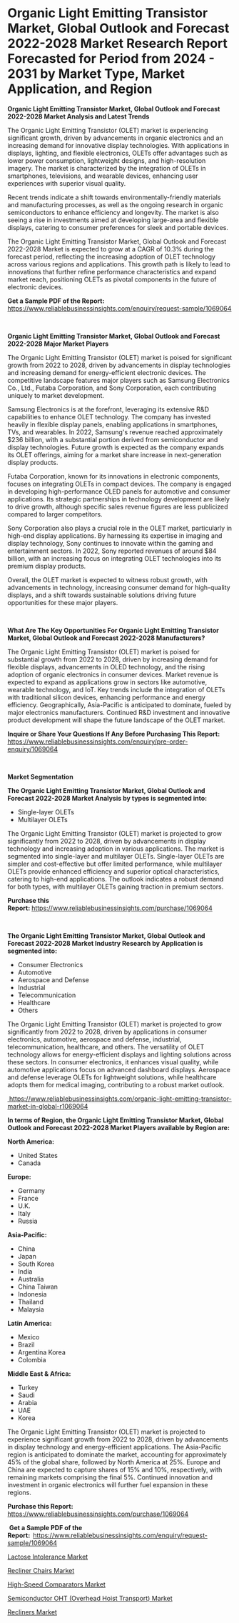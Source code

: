 <p><h1>Organic Light Emitting Transistor Market, Global Outlook and Forecast 2022-2028 Market Research Report Forecasted for Period from 2024 -  2031 by Market Type, Market Application, and Region</h1></p><p><strong>Organic Light Emitting Transistor Market, Global Outlook and Forecast 2022-2028 Market Analysis and Latest Trends</strong></p>
<p><p>The Organic Light Emitting Transistor (OLET) market is experiencing significant growth, driven by advancements in organic electronics and an increasing demand for innovative display technologies. With applications in displays, lighting, and flexible electronics, OLETs offer advantages such as lower power consumption, lightweight designs, and high-resolution imagery. The market is characterized by the integration of OLETs in smartphones, televisions, and wearable devices, enhancing user experiences with superior visual quality.</p><p>Recent trends indicate a shift towards environmentally-friendly materials and manufacturing processes, as well as the ongoing research in organic semiconductors to enhance efficiency and longevity. The market is also seeing a rise in investments aimed at developing large-area and flexible displays, catering to consumer preferences for sleek and portable devices.</p><p>The Organic Light Emitting Transistor Market, Global Outlook and Forecast 2022-2028 Market is expected to grow at a CAGR of 10.3% during the forecast period, reflecting the increasing adoption of OLET technology across various regions and applications. This growth path is likely to lead to innovations that further refine performance characteristics and expand market reach, positioning OLETs as pivotal components in the future of electronic devices.</p></p>
<p><strong>Get a Sample PDF of the Report:&nbsp;</strong> <a href="https://www.reliablebusinessinsights.com/enquiry/request-sample/1069064">https://www.reliablebusinessinsights.com/enquiry/request-sample/1069064</a></p>
<p>&nbsp;</p>
<p><strong>Organic Light Emitting Transistor Market, Global Outlook and Forecast 2022-2028 Major Market Players</strong></p>
<p><p>The Organic Light Emitting Transistor (OLET) market is poised for significant growth from 2022 to 2028, driven by advancements in display technologies and increasing demand for energy-efficient electronic devices. The competitive landscape features major players such as Samsung Electronics Co., Ltd., Futaba Corporation, and Sony Corporation, each contributing uniquely to market development.</p><p>Samsung Electronics is at the forefront, leveraging its extensive R&D capabilities to enhance OLET technology. The company has invested heavily in flexible display panels, enabling applications in smartphones, TVs, and wearables. In 2022, Samsung's revenue reached approximately $236 billion, with a substantial portion derived from semiconductor and display technologies. Future growth is expected as the company expands its OLET offerings, aiming for a market share increase in next-generation display products.</p><p>Futaba Corporation, known for its innovations in electronic components, focuses on integrating OLETs in compact devices. The company is engaged in developing high-performance OLED panels for automotive and consumer applications. Its strategic partnerships in technology development are likely to drive growth, although specific sales revenue figures are less publicized compared to larger competitors.</p><p>Sony Corporation also plays a crucial role in the OLET market, particularly in high-end display applications. By harnessing its expertise in imaging and display technology, Sony continues to innovate within the gaming and entertainment sectors. In 2022, Sony reported revenues of around $84 billion, with an increasing focus on integrating OLET technologies into its premium display products.</p><p>Overall, the OLET market is expected to witness robust growth, with advancements in technology, increasing consumer demand for high-quality displays, and a shift towards sustainable solutions driving future opportunities for these major players.</p></p>
<p>&nbsp;</p>
<p><strong>What Are The Key Opportunities For Organic Light Emitting Transistor Market, Global Outlook and Forecast 2022-2028 Manufacturers?</strong></p>
<p><p>The Organic Light Emitting Transistor (OLET) market is poised for substantial growth from 2022 to 2028, driven by increasing demand for flexible displays, advancements in OLED technology, and the rising adoption of organic electronics in consumer devices. Market revenue is expected to expand as applications grow in sectors like automotive, wearable technology, and IoT. Key trends include the integration of OLETs with traditional silicon devices, enhancing performance and energy efficiency. Geographically, Asia-Pacific is anticipated to dominate, fueled by major electronics manufacturers. Continued R&D investment and innovative product development will shape the future landscape of the OLET market.</p></p>
<p><strong>Inquire or Share Your Questions If Any Before Purchasing This Report:</strong> <a href="https://www.reliablebusinessinsights.com/enquiry/pre-order-enquiry/1069064">https://www.reliablebusinessinsights.com/enquiry/pre-order-enquiry/1069064</a></p>
<p>&nbsp;</p>
<p><strong>Market Segmentation</strong></p>
<p><strong>The Organic Light Emitting Transistor Market, Global Outlook and Forecast 2022-2028 Market Analysis by types is segmented into:</strong></p>
<p><ul><li>Single-layer OLETs</li><li>Multilayer OLETs</li></ul></p>
<p><p>The Organic Light Emitting Transistor (OLET) market is projected to grow significantly from 2022 to 2028, driven by advancements in display technology and increasing adoption in various applications. The market is segmented into single-layer and multilayer OLETs. Single-layer OLETs are simpler and cost-effective but offer limited performance, while multilayer OLETs provide enhanced efficiency and superior optical characteristics, catering to high-end applications. The outlook indicates a robust demand for both types, with multilayer OLETs gaining traction in premium sectors.</p></p>
<p><strong>Purchase this Report:&nbsp;</strong><a href="https://www.reliablebusinessinsights.com/purchase/1069064">https://www.reliablebusinessinsights.com/purchase/1069064</a></p>
<p>&nbsp;</p>
<p><strong>The Organic Light Emitting Transistor Market, Global Outlook and Forecast 2022-2028 Market Industry Research by Application is segmented into:</strong></p>
<p><ul><li>Consumer Electronics</li><li>Automotive</li><li>Aerospace and Defense</li><li>Industrial</li><li>Telecommunication</li><li>Healthcare</li><li>Others</li></ul></p>
<p><p>The Organic Light Emitting Transistor (OLET) market is projected to grow significantly from 2022 to 2028, driven by applications in consumer electronics, automotive, aerospace and defense, industrial, telecommunication, healthcare, and others. The versatility of OLET technology allows for energy-efficient displays and lighting solutions across these sectors. In consumer electronics, it enhances visual quality, while automotive applications focus on advanced dashboard displays. Aerospace and defense leverage OLETs for lightweight solutions, while healthcare adopts them for medical imaging, contributing to a robust market outlook.</p></p>
<p><a href="https://www.reliablebusinessinsights.com/organic-light-emitting-transistor-market-in-global-r1069064">&nbsp;https://www.reliablebusinessinsights.com/organic-light-emitting-transistor-market-in-global-r1069064</a></p>
<p><strong>In terms of Region, the Organic Light Emitting Transistor Market, Global Outlook and Forecast 2022-2028 Market Players available by Region are:</strong></p>
<p>
    <p> <strong> North America: </strong>
        <ul>
            <li>United States</li>
            <li>Canada</li>
        </ul>
        </p> 
    <p> <strong> Europe: </strong>
        <ul>
            <li>Germany</li>
            <li>France</li>
            <li>U.K.</li>
            <li>Italy</li>
            <li>Russia</li>
        </ul>
        </p> 
    <p> <strong> Asia-Pacific: </strong>
        <ul>
            <li>China</li>
            <li>Japan</li>
            <li>South Korea</li>
            <li>India</li>
            <li>Australia</li>
            <li>China Taiwan</li>
            <li>Indonesia</li>
            <li>Thailand</li>
            <li>Malaysia</li>
        </ul>
        </p> 
    <p> <strong> Latin America: </strong>
        <ul>
            <li>Mexico</li>
            <li>Brazil</li>
            <li>Argentina Korea</li>
            <li>Colombia</li>
        </ul>
        </p> 
    <p> <strong> Middle East & Africa: </strong>
        <ul>
            <li>Turkey</li>
            <li>Saudi</li>
            <li>Arabia</li>
            <li>UAE</li>
            <li>Korea</li>
        </ul>
    </p>
    </p>
<p><p>The Organic Light Emitting Transistor (OLET) market is projected to experience significant growth from 2022 to 2028, driven by advancements in display technology and energy-efficient applications. The Asia-Pacific region is anticipated to dominate the market, accounting for approximately 45% of the global share, followed by North America at 25%. Europe and China are expected to capture shares of 15% and 10%, respectively, with remaining markets comprising the final 5%. Continued innovation and investment in organic electronics will further fuel expansion in these regions.</p></p>
<p><strong>Purchase this Report: </strong><a href="https://www.reliablebusinessinsights.com/purchase/1069064">https://www.reliablebusinessinsights.com/purchase/1069064</a></p>
<p>&nbsp;<strong>Get a Sample PDF of the Report:&nbsp;&nbsp;</strong><a href="https://www.reliablebusinessinsights.com/enquiry/request-sample/1069064">https://www.reliablebusinessinsights.com/enquiry/request-sample/1069064</a></p>
<p><strong></strong></p>
<p><p><a href="https://www.linkedin.com/pulse/lactose-intolerance-industry-sector-new-technologies-crymc?trackingId=b7HKQElOQLeCYhv6EsfgYg%3D%3D">Lactose Intolerance Market</a></p><p><a href="https://www.linkedin.com/pulse/global-recliner-chairs-market-focus-application-end-use-industry-m2hmc?trackingId=k7f2rCvqRcKaVLjLPzFP8A%3D%3D">Recliner Chairs Market</a></p><p><a href="https://medium.com/@rontaybrewer02024/high-speed-comparators-market-a-global-and-regional-analysis-focus-on-region-country-level-21aa61a3f853">High-Speed Comparators Market</a></p><p><a href="https://medium.com/@rontaybrewer02024/future-trends-in-global-semiconductor-oht-overhead-hoist-transport-market-market-insights-and-4b36275c9b33">Semiconductor OHT (Overhead Hoist Transport) Market</a></p><p><a href="https://www.linkedin.com/pulse/global-recliners-market-opportunities-challenges2024-2031-phdxc?trackingId=IyvEAfIzTOqntpvrwsbU5A%3D%3D">Recliners Market</a></p></p>